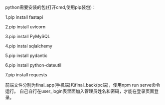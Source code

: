 python需要安装的包(打开cmd,使用pip装包)：

 1.pip install fastapi

 2.pip install uvicorn

 3.pip install PyMySQL

 4.pip instal sqlalchemy

 5.pip install pydantic

 6.pip install python-dateutil

 7.pip install requests

前端文件分别为final_app(手机端)和final_back(pc端)，使用npm run serve命令运行。
自己自行在user_login表里面加入管理员姓名和密码，才能在登录页面登录。
